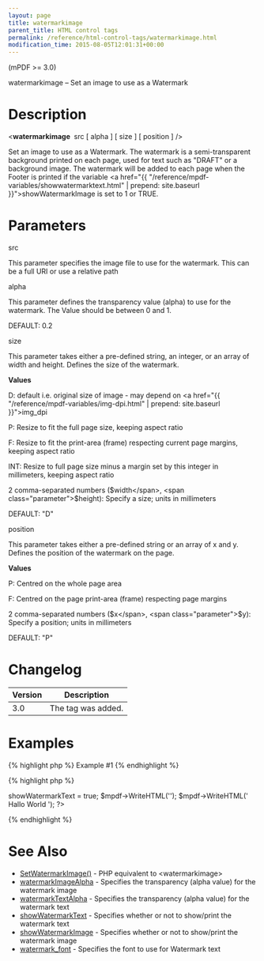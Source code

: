 ```yaml
---
layout: page
title: watermarkimage
parent_title: HTML control tags
permalink: /reference/html-control-tags/watermarkimage.html
modification_time: 2015-08-05T12:01:31+00:00
---
```


(mPDF &gt;= 3.0)

watermarkimage – Set an image to use as a Watermark

# Description

&lt;<b>watermarkimage</b>&nbsp; <span class="parameter">src</span> [ <span class="parameter">alpha</span> ] [ <span class="parameter">size</span> ] [ <span class="parameter">position</span> ] /&gt;

Set an image to use as a Watermark. The watermark is a semi-transparent background printed on each page, used for text such as "DRAFT" or a background image. The watermark will be added to each page when the Footer is printed if the variable <a href="{{ "/reference/mpdf-variables/showwatermarktext.html" | prepend: site.baseurl }}">showWatermarkImage</a> is set to 1 or <span class="smallblock">TRUE</span>.

# Parameters

<span class="parameter">src</span>

This parameter specifies the image file to use for the watermark. This can be a full URI or use a relative path<span class="smallblock">

</span>

<span class="parameter">alpha</span>

This parameter defines the transparency value (alpha) to use for the watermark. The Value should be between 0 and 1.

<span class="smallblock">DEFAULT</span>: 0.2

<span class="parameter">size</span>

This parameter takes either a pre-defined string, an integer, or an array of width and height. Defines the size of the watermark.

<b>Values</b>

D: default i.e. original size of image - may depend on <a href="{{ "/reference/mpdf-variables/img-dpi.html" | prepend: site.baseurl }}">img_dpi</a>

P: Resize to fit the full page size, keeping aspect ratio

F: Resize to fit the print-area (frame) respecting current page margins, keeping aspect ratio

<span class="smallblock">INT</span>: Resize to full page size minus a margin set by this integer in millimeters, keeping aspect ratio

2 comma-separated numbers (<span class="parameter">$width</span>, <span class="parameter">$height</span>): Specify a size; units in millimeters

<span class="smallblock">DEFAULT</span>: "D"

<span class="parameter">position</span>

This parameter takes either a pre-defined string or an array of <span class="parameter">x</span> and <span class="parameter">y</span>. Defines the position of the watermark on the page.

<b>Values</b>

P: Centred on the whole page area

F: Centred on the page print-area (frame) respecting page margins

2 comma-separated numbers (<span class="parameter">$x</span>, <span class="parameter">$y</span>): Specify a position; units in millimeters

<span class="smallblock">DEFAULT</span>: "P"

# Changelog

<table class="table"> <thead>
<tr> <th>Version</th><th>Description</th> </tr>
</thead> <tbody>
<tr>
<td>3.0</td>
<td>The tag was added.</td>
</tr>
</tbody> </table>

# Examples

{% highlight php %}
Example #1
{% endhighlight %}

{% highlight php %}
<?php

$mpdf=new mPDF();

$mpdf->showWatermarkText = true;

$mpdf->WriteHTML('<watermarkimage src="images/background.png" alpha="0.4" size="200,250" />');

$mpdf->WriteHTML('
Hallo World
');

?>
{% endhighlight %}

# See Also

<ul>
<li class="manual_boxlist"><a href="{{ "/reference/mpdf-functions/setwatermarkimage.html" | prepend: site.baseurl }}">SetWatermarkImage()</a> - PHP equivalent to &lt;watermarkimage&gt;</li>
<li class="manual_boxlist"><a href="{{ "/reference/mpdf-variables/watermarkimagealpha.html" | prepend: site.baseurl }}">watermarkImageAlpha</a> - Specifies the transparency (alpha value) for the watermark image</li>
<li class="manual_boxlist"><a href="{{ "/reference/mpdf-variables/watermarktextalpha.html" | prepend: site.baseurl }}">watermarkTextAlpha</a> - Specifies the transparency (alpha value) for the watermark text</li>
<li class="manual_boxlist"><a href="{{ "/reference/mpdf-variables/showwatermarktext.html" | prepend: site.baseurl }}">showWatermarkText</a> - Specifies whether or not to show/print the watermark text

</li>
<li class="manual_boxlist"><a href="{{ "/reference/mpdf-variables/showwatermarktext.html" | prepend: site.baseurl }}">showWatermarkImage</a> - Specifies whether or not to show/print the watermark image</li>
<li class="manual_boxlist"><a href="{{ "/reference/mpdf-variables/watermark-font.html" | prepend: site.baseurl }}">watermark_font</a> - Specifies the font to use for Watermark text</li>
</ul>

